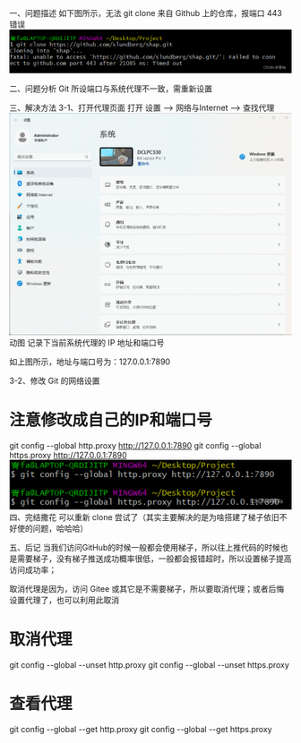 一、问题描述
如下图所示，无法 git clone 来自 Github 上的仓库，报端口 443 错误
![alt text](image.png)

二、问题分析
Git 所设端口与系统代理不一致，需重新设置

三、解决方法
3-1、打开代理页面
打开 设置 --> 网络与Internet --> 查找代理
![alt text](image-1.png)
动图
记录下当前系统代理的 IP 地址和端口号

如上图所示，地址与端口号为：127.0.0.1:7890

3-2、修改 Git 的网络设置
# 注意修改成自己的IP和端口号
git config --global http.proxy http://127.0.0.1:7890 
git config --global https.proxy http://127.0.0.1:7890
![alt text](image-2.png)
四、完结撒花
可以重新 clone 尝试了（其实主要解决的是为啥搭建了梯子依旧不好使的问题，哈哈哈）

五、后记
当我们访问GitHub的时候一般都会使用梯子，所以往上推代码的时候也是需要梯子，没有梯子推送成功概率很低，一般都会报错超时，所以设置梯子提高访问成功率；

取消代理是因为，访问 Gitee 或其它是不需要梯子，所以要取消代理；或者后悔设置代理了，也可以利用此取消

# 取消代理
git config --global --unset http.proxy
git config --global --unset https.proxy

# 查看代理
git config --global --get http.proxy
git config --global --get https.proxy